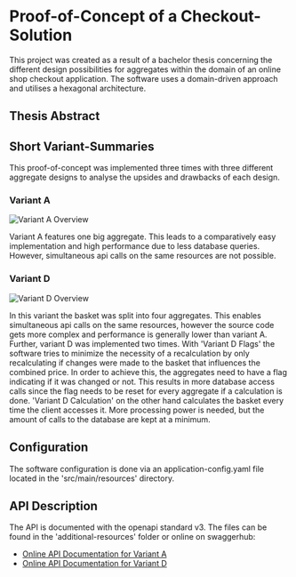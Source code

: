 # Proof-of-Concept of a Checkout-Solution

This project was created as a result of a bachelor thesis concerning the different design possibilities
for aggregates within the domain of an online shop checkout application. The software uses a domain-driven approach and
utilises a hexagonal architecture.

## Thesis Abstract



## Short Variant-Summaries

This proof-of-concept was implemented three times with three different aggregate designs to analyse the
upsides and drawbacks of each design.

### Variant A

![Variant A Overview](https://i.imgur.com/3HFGtOn.png)

Variant A features one big aggregate. This leads to a comparatively easy implementation and high performance due to
less database queries. However, simultaneous api calls on the same resources are not possible. 

### Variant D

![Variant D Overview](https://i.imgur.com/ncvIesm.png)

In this variant the basket was split into four aggregates. This enables simultaneous api calls on the same resources,
however the source code gets more complex and performance is generally lower than variant A. Further, variant D was
implemented two times. With 'Variant D Flags' the software tries to minimize the necessity of a recalculation by only
recalculating if changes were made to the basket that influences the combined price. In order to achieve this, the
aggregates need to have a flag indicating if it was changed or not. This results in more database access calls since
the flag needs to be reset for every aggregate if a calculation is done. 'Variant D Calculation' on the other hand
calculates the basket every time the client accesses it. More processing power is needed, but the amount of calls to the
database are kept at a minimum.

## Configuration

The software configuration is done via an application-config.yaml file located in the 'src/main/resources' directory.

## API Description

The API is documented with the openapi standard v3. The files can be found in the 'additional-resources' folder or
online on swaggerhub:  
- [Online API Documentation for Variant A](https://app.swaggerhub.com/apis/xThale/checkout-poc-variant-a)  
- [Online API Documentation for Variant D](https://app.swaggerhub.com/apis/xThale/checkout-poc-variant-d)
